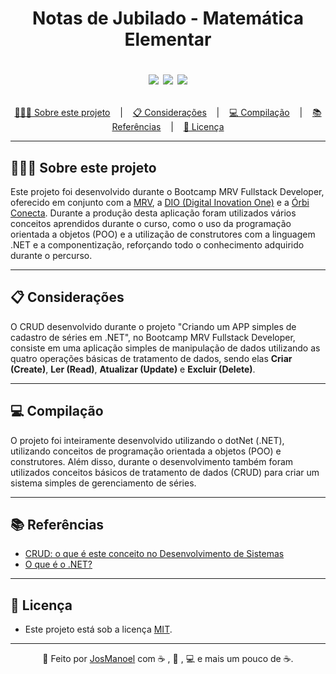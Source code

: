 <h1 align = "center"> Notas de Jubilado - Matemática Elementar
 
  
  <p align="center">
    <img src="https://img.shields.io/github/last-commit/JosManoel/Bootcomp-MRV_CRUD-dotNet">
    <img src="https://img.shields.io/github/license/JosManoel/Bootcomp-MRV_CRUD-dotNet">
    <img src="https://img.shields.io/github/repo-size/JosManoel/Bootcomp-MRV_CRUD-dotNet">
  </p>
</h1>

<p align ="center">
<a href= "#sobre-este-projeto">👨🏻‍💻 Sobre este projeto</a> &nbsp;&nbsp;&nbsp;|&nbsp;&nbsp;&nbsp;
<a href="#consideracoes">📋 Considerações</a> &nbsp;&nbsp;&nbsp;|&nbsp;&nbsp;&nbsp;
<a href="#desenvolvimento">💻 Compilação</a> &nbsp;&nbsp;&nbsp;|&nbsp;&nbsp;&nbsp;
<a href="#referecias">📚 Referências</a> &nbsp;&nbsp;&nbsp;|&nbsp;&nbsp;&nbsp;
<a href="#licenca">📝 Licença</a>
</p>

***

<h2 id = "sobre-este-projeto">👨🏻‍💻 Sobre este projeto</h2>

Este projeto foi desenvolvido durante o Bootcamp MRV Fullstack Developer, oferecido em conjunto com a [MRV](https://www.mrv.com.br/), a [DIO (Digital Inovation One)](https://digitalinnovation.one/) e a [Órbi Conecta](https://orbi.co/). Durante a produção desta aplicação foram utilizados vários conceitos aprendidos durante o curso, como o uso da programação orientada a objetos (POO) e a utilização de construtores com a linguagem .NET e a componentização, reforçando todo o conhecimento adquirido durante o percurso.

***

<h2 id="consideracoes">📋 Considerações</h2>

O CRUD desenvolvido durante o projeto "Criando um APP simples de cadastro de séries em .NET", no Bootcamp MRV Fullstack Developer, consiste em uma aplicação simples de manipulação de dados utilizando as quatro operações básicas de tratamento de dados, sendo elas **Criar (Create)**, **Ler (Read)**, **Atualizar (Update)** e **Excluir (Delete)**.

***

<h2 id="compilacao">💻 Compilação</h2>

O projeto foi inteiramente desenvolvido utilizando o dotNet (.NET), utilizando conceitos de programação orientada a objetos (POO) e construtores. Além disso, durante o desenvolvimento também foram utilizados conceitos básicos de tratamento de dados (CRUD) para criar um sistema simples de gerenciamento de séries.

***

<h2 id="referencias">📚 Referências</h2>

* [CRUD: o que é este conceito no Desenvolvimento de Sistemas](https://angelopublio.com.br/blog/crud)
* [O que é o .NET?](https://dotnet.microsoft.com/en-us/learn/dotnet/what-is-dotnet)


***

<h2 id="licenca">📝 Licença</h2>

- Este projeto está sob a licença [MIT](https://github.com/JosManoel/Bootcomp-MRV_CRUD-dotNet/blob/main/LICENSE).

***

<div align = "center">

  👋 Feito por [JosManoel](https://github.com/JosManoel) com ☕ , 💊 , 💻 e mais um pouco de ☕.

</div> 
